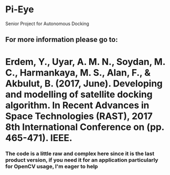 # Pi-Eye
Senior Project for Autonomous Docking
<h2>For more information please go to:</h2>
<h1>
Erdem, Y., Uyar, A. M. N., Soydan, M. C., Harmankaya, M. S., Alan, F., & Akbulut, B. (2017, June). Developing and modelling of satellite docking algorithm. In Recent Advances in Space Technologies (RAST), 2017 8th International Conference on (pp. 465-471). IEEE.
</h1>
<h3>The code is a little raw and complex here since it is the last product version, if you need it for an application particularly for OpenCV usage, I'm eager to help </h3>
